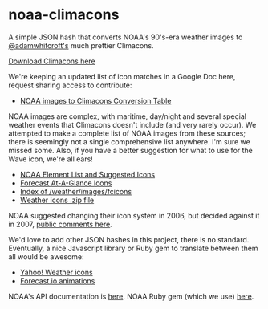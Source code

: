 noaa-climacons
==============

A simple JSON hash that converts NOAA's 90's-era weather images to [@adamwhitcroft's](https://twitter.com/adamwhitcroft) much prettier Climacons.

[Download Climacons here](http://adamwhitcroft.com/climacons/)

We're keeping an updated list of icon matches in a Google Doc here, request sharing access to contribute:
* [NOAA images to Climacons Conversion Table](https://docs.google.com/a/theredpost.com/spreadsheets/d/1VGStbCok1r1oyWz76ZZao3DAE5R2bF1tL_sbjWB-XXI/edit#gid=0)

NOAA images are complex, with maritime, day/night and several special weather events that Climacons doesn't include (and very rarely occur). We attempted to make a complete list of NOAA images from these sources; there is seemingly not a single comprehensive list anywhere. I'm sure we missed some. Also, if you have a better suggestion for what to use for the Wave icon, we're all ears!
* [NOAA Element List and Suggested Icons](http://w1.weather.gov/xml/current_obs/weather.php)
* [Forecast At-A-Glance Icons](http://www.crh.noaa.gov/riw/?n=forecast_icons)
* [Index of /weather/images/fcicons](http://www.nws.noaa.gov/weather/images/fcicons/)
* [Weather icons .zip file](http://w1.weather.gov/images/fcicons/Weather%20Icons.zip)

NOAA suggested changing their icon system in 2006, but decided against it in 2007, [public comments here](http://www.nws.noaa.gov/icon_comments/).

We'd love to add other JSON hashes in this project, there is no standard. Eventually, a nice Javascript library or Ruby gem to translate between them all would be awesome:
* [Yahoo! Weather icons](http://developer.yahoo.com/weather/#codes)
* [Forecast.io animations](http://blog.forecast.io/skycons-unobtrustive-animated-weather-icons/)

NOAA's API documentation is [here](http://graphical.weather.gov/xml/). NOAA Ruby gem (which we use) [here](https://github.com/outoftime/noaa).
